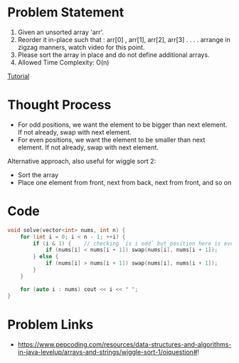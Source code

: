 # Problem Statement
1. Given an unsorted array 'arr'.
2. Reorder it in-place such that :  arr[0] , arr[1], arr[2], arr[3] . . . . arrange in zigzag manners, watch video for this point.
3. Please sort the array in place and do not define additional arrays.
4. Allowed Time Complexity: O(n)

[Tutorial](https://www.youtube.com/watch?v=eOlp2q08EDU&list=PL-Jc9J83PIiE-TR27GB7V5TBLQRT5RnSl&index=27)

# Thought Process
- For odd positions, we want the element to be bigger than next element. If not already, swap with next element.
- For even positions, we want the element to be smaller than next element. If not already, swap with next element.

Alternative approach, also useful for wiggle sort 2:
- Sort the array
- Place one element from front, next from back, next from front, and so on

# Code
```cpp
void solve(vector<int> nums, int n) {
    for (int i = 0; i < n - 1; ++i) {
        if (i & 1) {    // checking `is i odd` but position here is even (because 0 indexing)
            if (nums[i] < nums[i + 1]) swap(nums[i], nums[i + 1]);
        } else {
            if (nums[i] > nums[i + 1]) swap(nums[i], nums[i + 1]);
        }
    }

    for (auto i : nums) cout << i << " ";
}
```

# Problem Links
- https://www.pepcoding.com/resources/data-structures-and-algorithms-in-java-levelup/arrays-and-strings/wiggle-sort-1/ojquestion#!